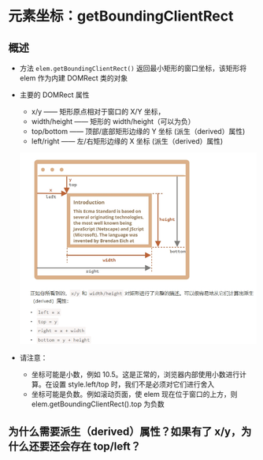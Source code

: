 # 元素坐标：getBoundingClientRect

## 概述

+ 方法 `elem.getBoundingClientRect()` 返回最小矩形的窗口坐标，该矩形将 elem 作为内建 DOMRect 类的对象

+ 主要的 DOMRect 属性

  + x/y —— 矩形原点相对于窗口的 X/Y 坐标，
  + width/height —— 矩形的 width/height（可以为负）
  + top/bottom —— 顶部/底部矩形边缘的 Y 坐标 (派生（derived）属性)
  + left/right —— 左/右矩形边缘的 X 坐标 (派生（derived）属性)

  ![alt text](images/getBoundingClientRect.png)

+ 请注意：

  + 坐标可能是小数，例如 10.5。这是正常的，浏览器内部使用小数进行计算。在设置 style.left/top 时，我们不是必须对它们进行舍入
  + 坐标可能是负数。例如滚动页面，使 elem 现在位于窗口的上方，则 elem.getBoundingClientRect().top 为负数

## 为什么需要派生（derived）属性？如果有了 x/y，为什么还要还会存在 top/left？

